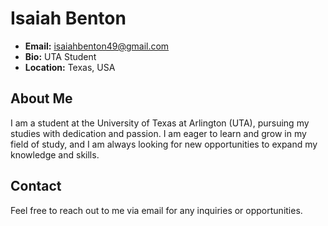 # Isaiah Benton

- **Email:** isaiahbenton49@gmail.com
- **Bio:** UTA Student
- **Location:** Texas, USA

## About Me
I am a student at the University of Texas at Arlington (UTA), pursuing my studies with dedication and passion. I am eager to learn and grow in my field of study, and I am always looking for new opportunities to expand my knowledge and skills.

## Contact
Feel free to reach out to me via email for any inquiries or opportunities.

